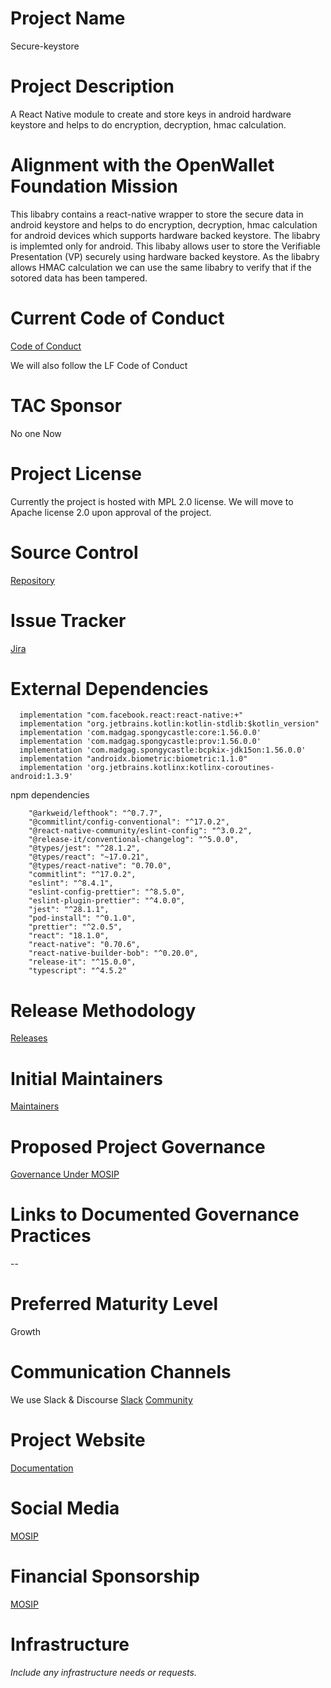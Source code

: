 # Project Name
Secure-keystore

# Project Description
A React Native module to create and store keys in android hardware keystore and helps to do encryption, decryption, hmac calculation.

# Alignment with the OpenWallet Foundation Mission
This libabry contains a react-native wrapper to store the secure data in android keystore and helps to do encryption, decryption, hmac calculation for android devices which supports hardware backed keystore. The libabry is implemted only for android. This libaby allows user to store the Verifiable Presentation (VP) securely using hardware backed keystore. As the libabry allows HMAC calculation we can use the same libabry to verify that if the sotored data has been tampered.


# Current Code of Conduct
[Code of Conduct](https://docs.mosip.io/1.2.0/community/code-of-conduct)

We will also follow the LF Code of Conduct

# TAC Sponsor
No one Now

# Project License
Currently the project is hosted with MPL 2.0 license. We will move to Apache license 2.0 upon approval of the project. 

# Source Control
[Repository](https://github.com/mosip/secure-keystore)

# Issue Tracker
[Jira](https://mosip.atlassian.net/jira/software/c/projects/INJIMOB/boards/91)

# External Dependencies
```
  implementation "com.facebook.react:react-native:+"
  implementation "org.jetbrains.kotlin:kotlin-stdlib:$kotlin_version"
  implementation 'com.madgag.spongycastle:core:1.56.0.0'
  implementation 'com.madgag.spongycastle:prov:1.56.0.0'
  implementation 'com.madgag.spongycastle:bcpkix-jdk15on:1.56.0.0'
  implementation "androidx.biometric:biometric:1.1.0"
  implementation 'org.jetbrains.kotlinx:kotlinx-coroutines-android:1.3.9'
```
npm dependencies

```
    "@arkweid/lefthook": "^0.7.7",
    "@commitlint/config-conventional": "^17.0.2",
    "@react-native-community/eslint-config": "^3.0.2",
    "@release-it/conventional-changelog": "^5.0.0",
    "@types/jest": "^28.1.2",
    "@types/react": "~17.0.21",
    "@types/react-native": "0.70.0",
    "commitlint": "^17.0.2",
    "eslint": "^8.4.1",
    "eslint-config-prettier": "^8.5.0",
    "eslint-plugin-prettier": "^4.0.0",
    "jest": "^28.1.1",
    "pod-install": "^0.1.0",
    "prettier": "^2.0.5",
    "react": "18.1.0",
    "react-native": "0.70.6",
    "react-native-builder-bob": "^0.20.0",
    "release-it": "^15.0.0",
    "typescript": "^4.5.2"
```

# Release Methodology
[Releases](https://github.com/mosip/secure-keystore/releases)

# Initial Maintainers
[Maintainers](https://github.com/mosip/secure-keystore/blob/master/MAINTAINERS.md)

# Proposed Project Governance
[Governance Under MOSIP](https://www.mosip.io/governance.php)

# Links to Documented Governance Practices
--

# Preferred Maturity Level
Growth

# Communication Channels
We use Slack & Discourse
[Slack](HTTP://mosip-team.slack.com)
[Community](https://community.mosip.io/)

# Project Website
[Documentation](https://docs.mosip.io/inji/integration-guide/secure-keystore)

# Social Media
[MOSIP](https://www.linkedin.com/company/mosip-project/?originalSubdomain=in)

# Financial Sponsorship
[MOSIP](https://www.mosip.io/)

# Infrastructure
_Include any infrastructure needs or requests._
